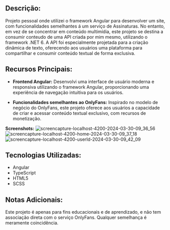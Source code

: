 ## Descrição:

Projeto pessoal onde utilizei o framework Angular para desenvolver um site, com funcionalidades semelhantes á um serviço de Assinaturas. No entanto, em vez de se concentrar em conteúdo multimídia, este projeto se destina a consumir conteudo de uma API criada por mim mesmo, utilizando o framework .NET 6. A API foi especialmente projetada para a criação dinâmica de texto, oferecendo aos usuários uma plataforma para compartilhar e consumir conteúdo textual de forma exclusiva.

## Recursos Principais:

- **Frontend Angular:** Desenvolvi uma interface de usuário moderna e responsiva utilizando o framework Angular, proporcionando uma experiência de navegação intuitiva para os usuários.

- **Funcionalidades semelhantes ao OnlyFans:** Inspirado no modelo de negócio do OnlyFans, este projeto oferece aos usuários a capacidade de criar e acessar conteúdo textual exclusivo, com recursos de monetização.

**Screenshots:** 
![screencapture-localhost-4200-2024-03-30-09_36_56](https://github.com/LSaints/OnlyPostsAngular/assets/132153413/e34eec7e-4b91-4bf2-9fbb-749921bba90b)
![screencapture-localhost-4200-home-2024-03-30-09_37_18](https://github.com/LSaints/OnlyPostsAngular/assets/132153413/8ca37490-bb12-41a1-8778-0d2f69504248)
![screencapture-localhost-4200-userId-2024-03-30-09_42_09](https://github.com/LSaints/OnlyPostsAngular/assets/132153413/8fde359c-50fc-4b86-98c2-ee4f35b490ec)



## Tecnologias Utilizadas:

- Angular
- TypeScript
- HTML5
- SCSS

## Notas Adicionais:

Este projeto é apenas para fins educacionais e de aprendizado, e não tem associação direta com o serviço OnlyFans. Qualquer semelhança é meramente coincidência.
